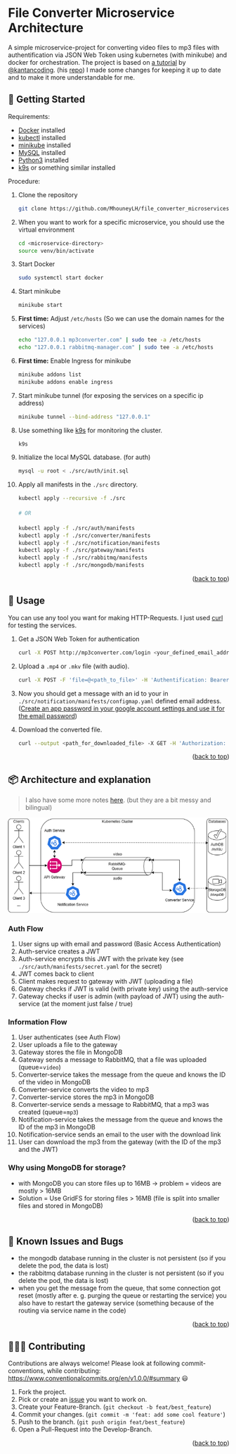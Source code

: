 <a name="readme_top"></a>

# File Converter Microservice Architecture

A simple microservice-project for converting video files to mp3 files with authentification via JSON Web Token using kubernetes (with minikube) and docker for orchestration. The project is based on [a tutorial](https://www.youtube.com/watch?v=hmkF77F9TLw) by [@kantancoding](https://github.com/kantancoding). (his [repo](https://github.com/kantancoding/microservices-python)) I made some changes for keeping it up to date and to make it more understandable for me.

## 🔢 Getting Started

Requirements:

- [Docker](https://www.docker.com/get-started/) installed
- [kubectl](https://kubernetes.io/de/docs/tasks/tools/install-kubectl/) installed
- [minikube](https://kubernetes.io/de/docs/tasks/tools/install-minikube/) installed
- [MySQL](https://dev.mysql.com/doc/refman/8.0/en/installing.html) installed
- [Python3](https://realpython.com/installing-python/) installed
- [k9s](https://k9scli.io/topics/install/) or something similar installed

Procedure:

1.  Clone the repository
    ```sh
    git clone https://github.com/MhouneyLH/file_converter_microservices.git
    ```
2.  When you want to work for a specific microservice, you should use the virtual environment
    ```sh
    cd <microservice-directory>
    source venv/bin/activate
    ```
3.  Start Docker
    ```sh
    sudo systemctl start docker
    ```
4.  Start minikube

    ```sh
    minikube start
    ```

5.  **First time:** Adjust `/etc/hosts` (So we can use the domain names for the services)

    ```sh
    echo "127.0.0.1 mp3converter.com" | sudo tee -a /etc/hosts
    echo "127.0.0.1 rabbitmq-manager.com" | sudo tee -a /etc/hosts
    ```

6.  **First time:** Enable Ingress for minikube
    ```sh
    minikube addons list
    minikube addons enable ingress
    ```
7.  Start minikube tunnel (for exposing the services on a specific ip address)

    ```sh
    minikube tunnel --bind-address "127.0.0.1"
    ```

8.  Use something like [k9s](https://k9scli.io/) for monitoring the cluster.

    ```sh
    k9s
    ```

9.  Initialize the local MySQL database. (for auth)

    ```sh
    mysql -u root < ./src/auth/init.sql
    ```

10. Apply all manifests in the `./src` directory.

    ```sh
    kubectl apply --recursive -f ./src

    # OR

    kubectl apply -f ./src/auth/manifests
    kubectl apply -f ./src/converter/manifests
    kubectl apply -f ./src/notification/manifests
    kubectl apply -f ./src/gateway/manifests
    kubectl apply -f ./src/rabbitmq/manifests
    kubectl apply -f ./src/mongodb/manifests
    ```

<p align="right">(<a href="#readme_top">back to top</a>)</p>

## 🔢 Usage

You can use any tool you want for making HTTP-Requests. I just used [curl](https://curl.se/) for testing the services.

1. Get a JSON Web Token for authentication

   ```sh
   curl -X POST http://mp3converter.com/login <your_defined_email_address>:<your_defined_password>
   ```

2. Upload a `.mp4` or `.mkv` file (with audio).

   ```sh
   curl -X POST -F 'file=@<path_to_file>' -H 'Authentification: Bearer <your_json_web_token>' http://mp3converter.com/upload
   ```

3. Now you should get a message with an id to your in `./src/notification/manifests/configmap.yaml` defined email address. ([Create an app password in your google account settings and use it for the email password](https://support.google.com/accounts/answer/185833?hl=de))

4. Download the converted file.

   ```sh
   curl --output <path_for_downloaded_file> -X GET -H 'Authorization: Bearer <your_json_web_token>' "http://mp3converter.com/download?fid=<id_from_notification>"
   ```

<p align="right">(<a href="#readme_top">back to top</a>)</p>

## 📦 Architecture and explanation

> I also have some more notes [here](./assets/NOTES.md). (but they are a bit messy and bilingual)

![](./assets/images/architecture_overview.png)

### Auth Flow

1. User signs up with email and password (Basic Access Authentication)
2. Auth-service creates a JWT
3. Auth-service encrypts this JWT with the private key (see `./src/auth/manifests/secret.yaml` for the secret)
4. JWT comes back to client
5. Client makes request to gateway with JWT (uploading a file)
6. Gateway checks if JWT is valid (with private key) using the auth-service
7. Gateway checks if user is admin (with payload of JWT) using the auth-service (at the moment just false / true)

### Information Flow

1. User authenticates (see Auth Flow)
2. User uploads a file to the gateway
3. Gateway stores the file in MongoDB
4. Gateway sends a message to RabbitMQ, that a file was uploaded (queue=`video`)
5. Converter-service takes the message from the queue and knows the ID of the video in MongoDB
6. Converter-service converts the video to mp3
7. Converter-service stores the mp3 in MongoDB
8. Converter-service sends a message to RabbitMQ, that a mp3 was created (queue=`mp3`)
9. Notification-service takes the message from the queue and knows the ID of the mp3 in MongoDB
10. Notification-service sends an email to the user with the download link
11. User can download the mp3 from the gateway (with the ID of the mp3 and the JWT)

### Why using MongoDB for storage?

- with MongoDB you can store files up to 16MB
  -> problem = videos are mostly > 16MB
- Solution = Use GridFS for storing files > 16MB (file is split into smaller files and stored in MongoDB)

<p align="right">(<a href="#readme_top">back to top</a>)</p>

## 🐛 Known Issues and Bugs

- the mongodb database running in the cluster is not persistent (so if you delete the pod, the data is lost)
- the rabbitmq database running in the cluster is not persistent (so if you delete the pod, the data is lost)
- when you get the message from the queue, that some connection got reset (mostly after e. g. purging the queue or restarting the service) you also have to restart the gateway service (something because of the routing via service name in the code)

<p align="right">(<a href="#readme_top">back to top</a>)</p>

## 👨🏻‍💼 Contributing

Contributions are always welcome! Please look at following commit-conventions, while contributing: https://www.conventionalcommits.org/en/v1.0.0/#summary 😃

1. Fork the project.
2. Pick or create an [issue](https://github.com/MhouneyLH/deskify/issues) you want to work on.
3. Create your Feature-Branch. (`git checkout -b feat/best_feature`)
4. Commit your changes. (`git commit -m 'feat: add some cool feature'`)
5. Push to the branch. (`git push origin feat/best_feature`)
6. Open a Pull-Request into the Develop-Branch.

<p align="right">(<a href="#readme_top">back to top</a>)</p>
